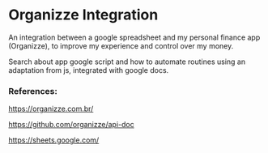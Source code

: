 # Organizze Integration
An integration between a google spreadsheet and my personal finance app (Organizze), to improve my experience and control over my money.

Search about app google script and how to automate routines using an adaptation from js, integrated with google docs.

### References:

https://organizze.com.br/

https://github.com/organizze/api-doc

https://sheets.google.com/
